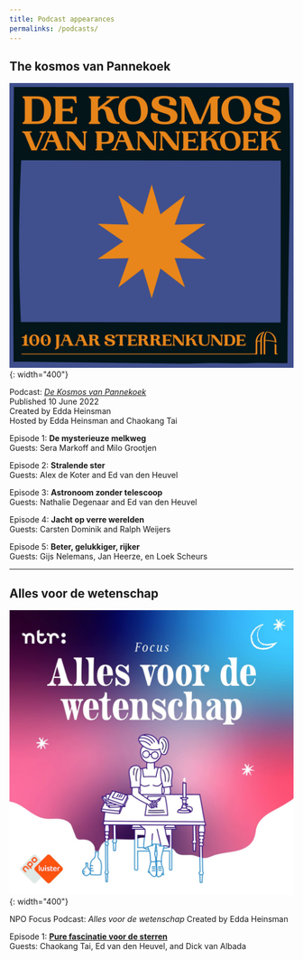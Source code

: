 ```yaml
---
title: Podcast appearances
permalinks: /podcasts/
---
```


## The kosmos van Pannekoek


![Logo of the podcast _De Kosmos van Pannekoek_](images/kosmos.jpg){: width="400"}

Podcast: [_De Kosmos van Pannekoek_](https://api.uva.nl/nl/over-ons/geschiedenis/podcast-de-kosmos-van-pannekoek/podcast.html)  
Published 10 June 2022  
Created by Edda Heinsman  
Hosted by Edda Heinsman and Chaokang Tai  

Episode 1: **De mysterieuze melkweg**  
Guests: Sera Markoff and Milo Grootjen

Episode 2: **Stralende ster**  
Guests: Alex de Koter and Ed van den Heuvel

Episode 3: **Astronoom zonder telescoop**  
Guests: Nathalie Degenaar and Ed van den Heuvel

Episode 4: **Jacht op verre werelden**  
Guests: Carsten Dominik and Ralph Weijers

Episode 5: **Beter, gelukkiger, rijker**  
Guests: Gijs Nelemans, Jan Heerze, en Loek Scheurs 

------

## Alles voor de wetenschap

![Logo of the podcast _Alles voor de Wetenschap_](images/alles_voor_de_wetenschap.jpg){: width="400"}

NPO Focus Podcast: _Alles voor de wetenschap_
Created by Edda Heinsman

Episode 1: [**Pure fascinatie voor de sterren**](https://www.nporadio1.nl/podcasts/focus-wetenschap/109625/1-alles-voor-de-wetenschap-1-pure-fascinatie-voor-de-sterren)  
Guests: Chaokang Tai, Ed van den Heuvel, and Dick van Albada

